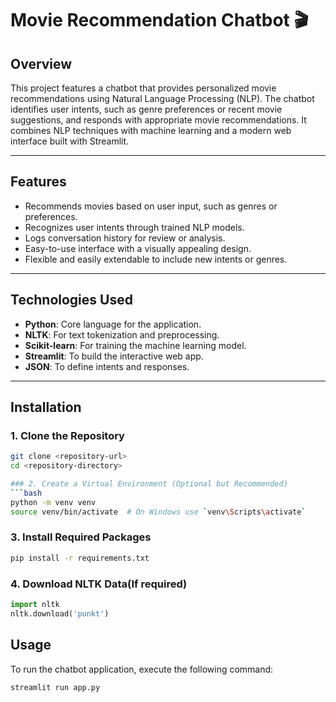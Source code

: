 # Movie Recommendation Chatbot 🎬

## Overview
This project features a chatbot that provides personalized movie recommendations using Natural Language Processing (NLP). The chatbot identifies user intents, such as genre preferences or recent movie suggestions, and responds with appropriate movie recommendations. It combines NLP techniques with machine learning and a modern web interface built with Streamlit.

---

## Features
- Recommends movies based on user input, such as genres or preferences.
- Recognizes user intents through trained NLP models.
- Logs conversation history for review or analysis.
- Easy-to-use interface with a visually appealing design.
- Flexible and easily extendable to include new intents or genres.

---

## Technologies Used
- **Python**: Core language for the application.
- **NLTK**: For text tokenization and preprocessing.
- **Scikit-learn**: For training the machine learning model.
- **Streamlit**: To build the interactive web app.
- **JSON**: To define intents and responses.

---

## Installation

### 1. Clone the Repository
```bash
git clone <repository-url>
cd <repository-directory>

### 2. Create a Virtual Environment (Optional but Recommended)
```bash
python -m venv venv
source venv/bin/activate  # On Windows use `venv\Scripts\activate`
```

### 3. Install Required Packages
```bash
pip install -r requirements.txt
```

### 4. Download NLTK Data(If required)
```python
import nltk
nltk.download('punkt')
```

## Usage
To run the chatbot application, execute the following command:
```bash
streamlit run app.py
